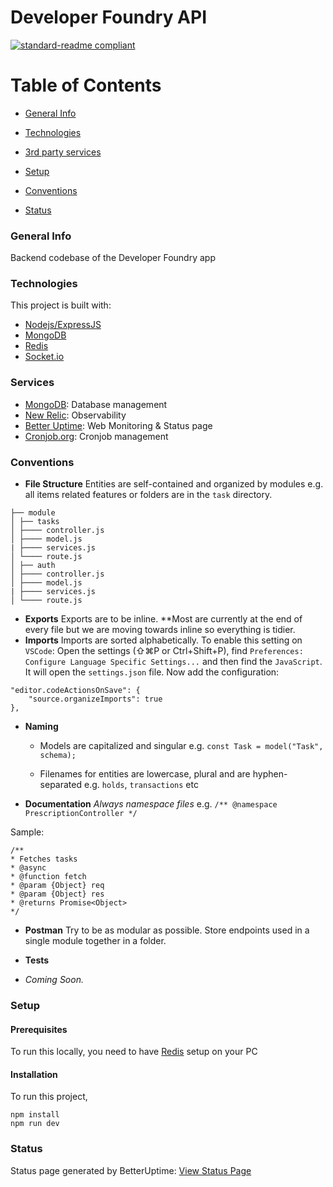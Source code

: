 # Developer Foundry API

[![standard-readme compliant](https://img.shields.io/badge/readme%20style-standard-brightgreen.svg?style=flat-square)](https://github.com/RichardLitt/standard-readme)

# Table of Contents

-   [General Info](#general-info)

-   [Technologies](#technologies)

-   [3rd party services](#services)

-   [Setup](#setup)

-   [Conventions](#conventions)

-   [Status](#status)

### General Info

Backend codebase of the Developer Foundry app

### Technologies

This project is built with:

-   [Nodejs/ExpressJS](https://expressjs.com)
-   [MongoDB](https://cloud.mongodb.com)
-   [Redis](https://redis.io)
-   [Socket.io](https://socket.io)

### Services

-   [MongoDB](https://cloud.mongodb.com): Database management
-   [New Relic](https://newrelic.com): Observability
-   [Better Uptime](https://betteruptime.com): Web Monitoring & Status page
-   [Cronjob.org](https://cronjob.org): Cronjob management

### Conventions

-   **File Structure**
    Entities are self-contained and organized by modules e.g. all items related features or folders are in
    the `task` directory.

```
├── module
│ ├── tasks
│ ├──── controller.js
│ ├──── model.js
| ├──── services.js
│ └──── route.js
│ ├── auth
│ ├──── controller.js
│ ├──── model.js
| ├──── services.js
│ └──── route.js
```

-   **Exports**
    Exports are to be inline. \*\*Most are currently at the end of every file but we are moving towards inline so
    everything is tidier.
-   **Imports**
    Imports are sorted alphabetically. To enable this setting on `VSCode`:
    Open the settings (⇧⌘P or Ctrl+Shift+P), find `Preferences: Configure Language Specific Settings...` and then find
    the `JavaScript`. It will open the `settings.json` file. Now add the configuration:

```
"editor.codeActionsOnSave": {
	"source.organizeImports": true
},
```

-   **Naming**

    -   Models are capitalized and singular e.g.
        `const Task = model("Task", schema);`

    -   Filenames for entities are lowercase, plural and are hyphen-separated e.g. `holds`, `transactions` etc

-   **Documentation**
    _Always namespace files_ e.g. `/** @namespace PrescriptionController */`

Sample:

```
/**
* Fetches tasks
* @async
* @function fetch
* @param {Object} req
* @param {Object} res
* @returns Promise<Object>
*/

```

-   **Postman**
    Try to be as modular as possible. Store endpoints used in a single module together in a folder.

-   **Tests**
-   _Coming Soon._

### Setup

#### Prerequisites

To run this locally, you need to have [Redis](https://redis.io) setup on your PC

#### Installation

To run this project,

```
npm install
npm run dev
```

### Status

Status page generated by BetterUptime: [View Status Page](https://task.betteruptime.com)
